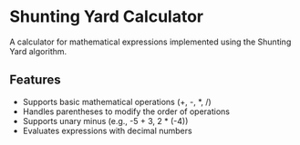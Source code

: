 # Shunting Yard Calculator

A calculator for mathematical expressions implemented using the Shunting Yard algorithm.

## Features

* Supports basic mathematical operations (+, -, *, /)
* Handles parentheses to modify the order of operations
* Supports unary minus (e.g., -5 + 3, 2 * (-4))
* Evaluates expressions with decimal numbers
